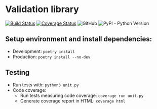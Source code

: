 # Validation library
[![Build Status](https://travis-ci.com/moveaxlab/validation-py.svg?branch=master)](https://travis-ci.com/moveaxlab/validation-py)
[![Coverage Status](https://coveralls.io/repos/github/moveaxlab/validation-py/badge.svg?branch=master)](https://coveralls.io/github/moveaxlab/validation-py?branch=master)
![GitHub](https://img.shields.io/github/license/moveaxlab/validation-py.svg)
![PyPI - Python Version](https://img.shields.io/pypi/pyversions/moveax-validation.svg)


## Setup environment and install dependencies:
- Development: `poetry install`
- Production: `poetry install --no-dev`

## Testing
- Run tests with: `python3 unit.py`
- Code coverage:
    - Run tests measuring code coverage: `coverage run unit.py`
    - Generate coverage report in HTML: `coverage html`
